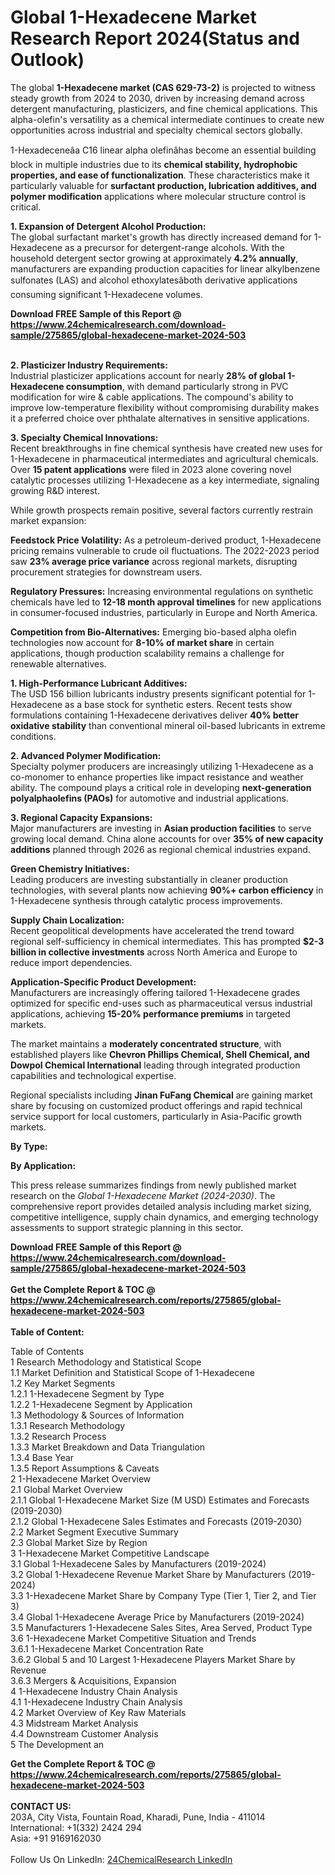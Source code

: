 <h1>Global 1-Hexadecene Market Research Report 2024(Status and Outlook)</h1><p>The global <strong>1-Hexadecene market (CAS 629-73-2)</strong> is projected to witness steady growth from 2024 to 2030, driven by increasing demand across detergent manufacturing, plasticizers, and fine chemical applications. This alpha-olefin's versatility as a chemical intermediate continues to create new opportunities across industrial and specialty chemical sectors globally.</p><p>1-Hexadeceneâa C16 linear alpha olefinâhas become an essential building block in multiple industries due to its <strong>chemical stability, hydrophobic properties, and ease of functionalization</strong>. These characteristics make it particularly valuable for <strong>surfactant production, lubrication additives, and polymer modification</strong> applications where molecular structure control is critical.</p><p><strong>1. Expansion of Detergent Alcohol Production:</strong><br>
The global surfactant market's growth has directly increased demand for 1-Hexadecene as a precursor for detergent-range alcohols. With the household detergent sector growing at approximately <strong>4.2% annually</strong>, manufacturers are expanding production capacities for linear alkylbenzene sulfonates (LAS) and alcohol ethoxylatesâboth derivative applications consuming significant 1-Hexadecene volumes.</p><div><b>Download FREE Sample of this Report @ 
            <a href="https://www.24chemicalresearch.com/download-sample/275865/global-hexadecene-market-2024-503">
            https://www.24chemicalresearch.com/download-sample/275865/global-hexadecene-market-2024-503</a></b></div><br><p><strong>2. Plasticizer Industry Requirements:</strong><br>
Industrial plasticizer applications account for nearly <strong>28% of global 1-Hexadecene consumption</strong>, with demand particularly strong in PVC modification for wire &amp; cable applications. The compound's ability to improve low-temperature flexibility without compromising durability makes it a preferred choice over phthalate alternatives in sensitive applications.</p><p><strong>3. Specialty Chemical Innovations:</strong><br>
Recent breakthroughs in fine chemical synthesis have created new uses for 1-Hexadecene in pharmaceutical intermediates and agricultural chemicals. Over <strong>15 patent applications</strong> were filed in 2023 alone covering novel catalytic processes utilizing 1-Hexadecene as a key intermediate, signaling growing R&amp;D interest.</p><p>While growth prospects remain positive, several factors currently restrain market expansion:</p><p><strong>Feedstock Price Volatility:</strong> As a petroleum-derived product, 1-Hexadecene pricing remains vulnerable to crude oil fluctuations. The 2022-2023 period saw <strong>23% average price variance</strong> across regional markets, disrupting procurement strategies for downstream users.</p><p><strong>Regulatory Pressures:</strong> Increasing environmental regulations on synthetic chemicals have led to <strong>12-18 month approval timelines</strong> for new applications in consumer-focused industries, particularly in Europe and North America.</p><p><strong>Competition from Bio-Alternatives:</strong> Emerging bio-based alpha olefin technologies now account for <strong>8-10% of market share</strong> in certain applications, though production scalability remains a challenge for renewable alternatives.</p><p><strong>1. High-Performance Lubricant Additives:</strong><br>
The USD 156 billion lubricants industry presents significant potential for 1-Hexadecene as a base stock for synthetic esters. Recent tests show formulations containing 1-Hexadecene derivatives deliver <strong>40% better oxidative stability</strong> than conventional mineral oil-based lubricants in extreme conditions.</p><p><strong>2. Advanced Polymer Modification:</strong><br>
Specialty polymer producers are increasingly utilizing 1-Hexadecene as a co-monomer to enhance properties like impact resistance and weather ability. The compound plays a critical role in developing <strong>next-generation polyalphaolefins (PAOs)</strong> for automotive and industrial applications.</p><p><strong>3. Regional Capacity Expansions:</strong><br>
Major manufacturers are investing in <strong>Asian production facilities</strong> to serve growing local demand. China alone accounts for over <strong>35% of new capacity additions</strong> planned through 2026 as regional chemical industries expand.</p><p><strong>Green Chemistry Initiatives:</strong><br>
	Leading producers are investing substantially in cleaner production technologies, with several plants now achieving <strong>90%+ carbon efficiency</strong> in 1-Hexadecene synthesis through catalytic process improvements.</p><p><strong>Supply Chain Localization:</strong><br>
	Recent geopolitical developments have accelerated the trend toward regional self-sufficiency in chemical intermediates. This has prompted <strong>$2-3 billion in collective investments</strong> across North America and Europe to reduce import dependencies.</p><p><strong>Application-Specific Product Development:</strong><br>
	Manufacturers are increasingly offering tailored 1-Hexadecene grades optimized for specific end-uses such as pharmaceutical versus industrial applications, achieving <strong>15-20% performance premiums</strong> in targeted markets.</p><p>The market maintains a <strong>moderately concentrated structure</strong>, with established players like <strong>Chevron Phillips Chemical, Shell Chemical, and Dowpol Chemical International</strong> leading through integrated production capabilities and technological expertise.</p><p>Regional specialists including <strong>Jinan FuFang Chemical</strong> are gaining market share by focusing on customized product offerings and rapid technical service support for local customers, particularly in Asia-Pacific growth markets.</p><p><strong>By Type:</strong></p><p><strong>By Application:</strong></p><p>This press release summarizes findings from newly published market research on the <em>Global 1-Hexadecene Market (2024-2030)</em>. The comprehensive report provides detailed analysis including market sizing, competitive intelligence, supply chain dynamics, and emerging technology assessments to support strategic planning in this sector.</p><div><b>Download FREE Sample of this Report @ 
            <a href="https://www.24chemicalresearch.com/download-sample/275865/global-hexadecene-market-2024-503">
            https://www.24chemicalresearch.com/download-sample/275865/global-hexadecene-market-2024-503</a></b></div><br><div><b>Get the Complete Report & TOC @ 
            <a href="https://www.24chemicalresearch.com/reports/275865/global-hexadecene-market-2024-503">
            https://www.24chemicalresearch.com/reports/275865/global-hexadecene-market-2024-503</a></b></div><br>
            <b>Table of Content:</b><p>Table of Contents<br />
1 Research Methodology and Statistical Scope<br />
1.1 Market Definition and Statistical Scope of 1-Hexadecene<br />
1.2 Key Market Segments<br />
1.2.1 1-Hexadecene Segment by Type<br />
1.2.2 1-Hexadecene Segment by Application<br />
1.3 Methodology & Sources of Information<br />
1.3.1 Research Methodology<br />
1.3.2 Research Process<br />
1.3.3 Market Breakdown and Data Triangulation<br />
1.3.4 Base Year<br />
1.3.5 Report Assumptions & Caveats<br />
2 1-Hexadecene Market Overview<br />
2.1 Global Market Overview<br />
2.1.1 Global 1-Hexadecene Market Size (M USD) Estimates and Forecasts (2019-2030)<br />
2.1.2 Global 1-Hexadecene Sales Estimates and Forecasts (2019-2030)<br />
2.2 Market Segment Executive Summary<br />
2.3 Global Market Size by Region<br />
3 1-Hexadecene Market Competitive Landscape<br />
3.1 Global 1-Hexadecene Sales by Manufacturers (2019-2024)<br />
3.2 Global 1-Hexadecene Revenue Market Share by Manufacturers (2019-2024)<br />
3.3 1-Hexadecene Market Share by Company Type (Tier 1, Tier 2, and Tier 3)<br />
3.4 Global 1-Hexadecene Average Price by Manufacturers (2019-2024)<br />
3.5 Manufacturers 1-Hexadecene Sales Sites, Area Served, Product Type<br />
3.6 1-Hexadecene Market Competitive Situation and Trends<br />
3.6.1 1-Hexadecene Market Concentration Rate<br />
3.6.2 Global 5 and 10 Largest 1-Hexadecene Players Market Share by Revenue<br />
3.6.3 Mergers & Acquisitions, Expansion<br />
4 1-Hexadecene Industry Chain Analysis<br />
4.1 1-Hexadecene Industry Chain Analysis<br />
4.2 Market Overview of Key Raw Materials<br />
4.3 Midstream Market Analysis<br />
4.4 Downstream Customer Analysis<br />
5 The Development an</p><div><b>Get the Complete Report & TOC @ 
            <a href="https://www.24chemicalresearch.com/reports/275865/global-hexadecene-market-2024-503">
            https://www.24chemicalresearch.com/reports/275865/global-hexadecene-market-2024-503</a></b></div><br><b>CONTACT US:</b><br>
            203A, City Vista, Fountain Road, Kharadi, Pune, India - 411014<br>
            International: +1(332) 2424 294<br>
            Asia: +91 9169162030 <br><br>
            Follow Us On LinkedIn: <a href="https://www.linkedin.com/company/24chemicalresearch/">24ChemicalResearch LinkedIn</a>